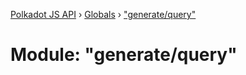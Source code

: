 [Polkadot JS API](../README.md) › [Globals](../globals.md) › ["generate/query"](_generate_query_.md)

# Module: "generate/query"


